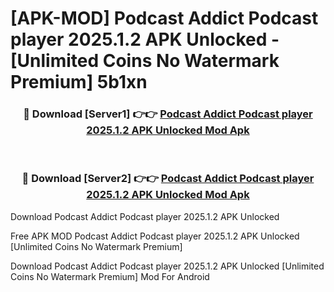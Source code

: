 # [APK-MOD] Podcast Addict  Podcast player 2025.1.2 APK Unlocked - [Unlimited Coins No Watermark Premium] 5b1xn



<div align="center">
<h3>🔴 Download [Server1] 👉👉 <a href="https://momento.my/?title=Podcast_Addict__Podcast_player_2025.1.2_APK_Unlocked">Podcast Addict  Podcast player 2025.1.2 APK Unlocked Mod Apk</a></h3><br>

<h3>🔴 Download [Server2] 👉👉 <a href="https://momento.my/?title=Podcast_Addict__Podcast_player_2025.1.2_APK_Unlocked">Podcast Addict  Podcast player 2025.1.2 APK Unlocked Mod Apk</a></h3>
</div>



Download Podcast Addict  Podcast player 2025.1.2 APK Unlocked 

Free APK MOD Podcast Addict  Podcast player 2025.1.2 APK Unlocked [Unlimited Coins No Watermark Premium]

Download Podcast Addict  Podcast player 2025.1.2 APK Unlocked [Unlimited Coins No Watermark Premium] Mod For Android
